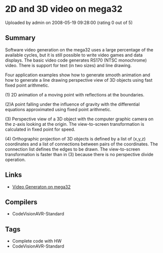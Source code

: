 # 2D and 3D video on mega32

Uploaded by admin on 2008-05-19 09:28:00 (rating 0 out of 5)

## Summary

Software video generation on the mega32 uses a large percentage of the available cycles, but it is still possible to write video games and data displays. The basic video code generates RS170 (NTSC monochrome) video. There is support for text (in two sizes) and line drawing. 


Four application examples show how to generate smooth animation and how to generate a line drawing perspective view of 3D objects using fast fixed point arithmetic.  

(1) 2D animation of a moving point with reflections at the boundaries.  

(2)A point falling under the influence of gravity with the differential equations approximated using fixed point arithmetic.  

(3) Perspective view of a 3D object with the computer graphic camera on the z-axis looking at the origin. The view-to-screen transformation is calculated in fixed point for speed.  

(4) Orthographic projection of 3D objects is defined by a list of (x,y,z) coordinates and a list of connections between pairs of the coordinates. The connection list defines the edges to be drawn. The view-to-screen transformation is faster than in (3) because there is no perspective divide operation.

## Links

- [Video Generaton on mega32](http://instruct1.cit.cornell.edu/courses/ee476/video/index.html)

## Compilers

- CodeVisionAVR-Standard

## Tags

- Complete code with HW
- CodeVisionAVR-Standard
